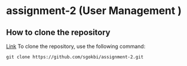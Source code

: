 # assignment-2 (User Management )

## How to clone the repository

[Link](https://github.com/sgokbi/assignment-2)
To clone the repository, use the following command:

`git clone https://github.com/sgokbi/assignment-2.git `
